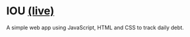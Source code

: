 # IOU [(live)](https://iou-six.vercel.app/)
A simple web app using JavaScript, HTML and CSS to track daily debt.
